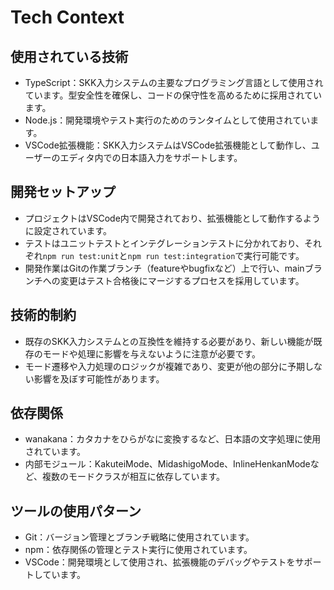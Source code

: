 # Tech Context

## 使用されている技術
- TypeScript：SKK入力システムの主要なプログラミング言語として使用されています。型安全性を確保し、コードの保守性を高めるために採用されています。
- Node.js：開発環境やテスト実行のためのランタイムとして使用されています。
- VSCode拡張機能：SKK入力システムはVSCode拡張機能として動作し、ユーザーのエディタ内での日本語入力をサポートします。

## 開発セットアップ
- プロジェクトはVSCode内で開発されており、拡張機能として動作するように設定されています。
- テストはユニットテストとインテグレーションテストに分かれており、それぞれ`npm run test:unit`と`npm run test:integration`で実行可能です。
- 開発作業はGitの作業ブランチ（featureやbugfixなど）上で行い、mainブランチへの変更はテスト合格後にマージするプロセスを採用しています。

## 技術的制約
- 既存のSKK入力システムとの互換性を維持する必要があり、新しい機能が既存のモードや処理に影響を与えないように注意が必要です。
- モード遷移や入力処理のロジックが複雑であり、変更が他の部分に予期しない影響を及ぼす可能性があります。

## 依存関係
- wanakana：カタカナをひらがなに変換するなど、日本語の文字処理に使用されています。
- 内部モジュール：KakuteiMode、MidashigoMode、InlineHenkanModeなど、複数のモードクラスが相互に依存しています。

## ツールの使用パターン
- Git：バージョン管理とブランチ戦略に使用されています。
- npm：依存関係の管理とテスト実行に使用されています。
- VSCode：開発環境として使用され、拡張機能のデバッグやテストをサポートしています。
